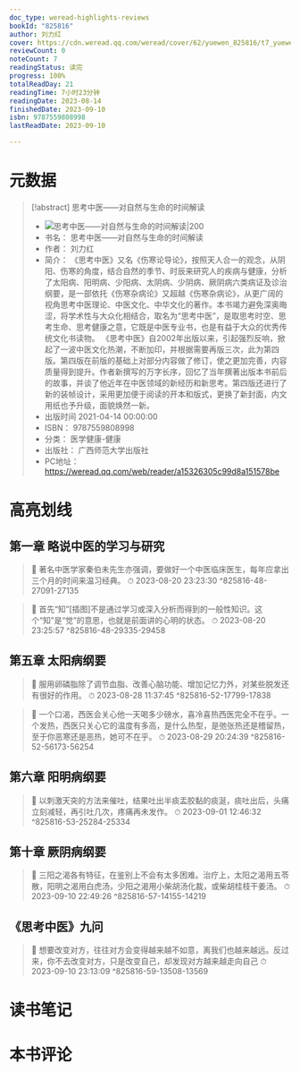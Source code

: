 ```yaml
---
doc_type: weread-highlights-reviews
bookId: "825816"
author: 刘力红
cover: https://cdn.weread.qq.com/weread/cover/62/yuewen_825816/t7_yuewen_8258161683356400.jpg
reviewCount: 0
noteCount: 7
readingStatus: 读完
progress: 100%
totalReadDay: 21
readingTime: 7小时23分钟
readingDate: 2023-08-14
finishedDate: 2023-09-10
isbn: 9787559808998
lastReadDate: 2023-09-10

---
```

# 元数据
> [!abstract] 思考中医——对自然与生命的时间解读
> - ![ 思考中医——对自然与生命的时间解读|200](https://cdn.weread.qq.com/weread/cover/62/yuewen_825816/t7_yuewen_8258161683356400.jpg)
> - 书名： 思考中医——对自然与生命的时间解读
> - 作者： 刘力红
> - 简介： 《思考中医》又名《伤寒论导论》，按照天人合一的观念，从阴阳、伤寒的角度，结合自然的季节、时辰来研究人的疾病与健康，分析了太阳病、阳明病、少阳病、太阴病、少阴病、厥阴病六类病证及诊治纲要，是一部依托《伤寒杂病论》又超越《伤寒杂病论》，从更广阔的视角思考中医理论、中医文化、中华文化的著作。本书竭力避免深奥晦涩，将学术性与大众化相结合，取名为“思考中医”，是取思考时空、思考生命、思考健康之意，它既是中医专业书，也是有益于大众的优秀传统文化书读物。
《思考中医》自2002年出版以来，引起强烈反响，掀起了一波中医文化热潮，不断加印，并根据需要再版三次，此为第四版。第四版在前版的基础上对部分内容做了修订，使之更加完善，内容质量得到提升。作者新撰写的万字长序，回忆了当年撰著出版本书前后的故事，并谈了他近年在中医领域的新经历和新思考。第四版还进行了新的装帧设计，采用更加便于阅读的开本和版式，更换了新封面，内文用纸也予升级，面貌焕然一新。
> - 出版时间 2021-04-14 00:00:00
> - ISBN： 9787559808998
> - 分类： 医学健康-健康
> - 出版社： 广西师范大学出版社
> - PC地址：https://weread.qq.com/web/reader/a15326305c99d8a151578be

# 高亮划线

## 第一章 略说中医的学习与研究

> 📌 著名中医学家秦伯未先生亦强调，要做好一个中医临床医生，每年应拿出三个月的时间来温习经典。 
> ⏱ 2023-08-20 23:23:30 ^825816-48-27091-27135

> 📌 首先“知”[插图]不是通过学习或深入分析而得到的一般性知识。这个“知”是“觉”的意思，也就是前面讲的心明的状态。 
> ⏱ 2023-08-20 23:25:57 ^825816-48-29335-29458

## 第五章 太阳病纲要

> 📌 服用卵磷脂除了调节血脂、改善心脑功能、增加记忆力外，对某些脱发还有很好的作用。 
> ⏱ 2023-08-28 11:37:45 ^825816-52-17799-17838

> 📌 一个口渴，西医会关心他一天喝多少磅水，喜冷喜热西医完全不在乎。一个发热，西医只关心它的温度有多高，是什么热型，是弛张热还是稽留热，至于你恶寒还是恶热，她可不在乎。 
> ⏱ 2023-08-29 20:24:39 ^825816-52-56173-56254

## 第六章 阳明病纲要

> 📌 以刺激天突的方法来催吐，结果吐出半痰盂胶黏的痰涎，痰吐出后，头痛立刻减轻，再引吐几次，疼痛再未发作。 
> ⏱ 2023-09-01 12:46:32 ^825816-53-25284-25334

## 第十章 厥阴病纲要

> 📌 三阳之渴各有特征，在鉴别上不会有太多困难。治疗上，太阳之渴用五苓散，阳明之渴用白虎汤，少阳之渴用小柴胡汤化裁，或柴胡桂枝干姜汤。 
> ⏱ 2023-09-10 22:49:26 ^825816-57-14155-14219

## 《思考中医》九问

> 📌 想要改变对方，往往对方会变得越来越不如意，离我们也越来越远。反过来，你不去改变对方，只是改变自己，却发现对方越来越走向自己 
> ⏱ 2023-09-10 23:13:09 ^825816-59-13508-13569

# 读书笔记

# 本书评论
